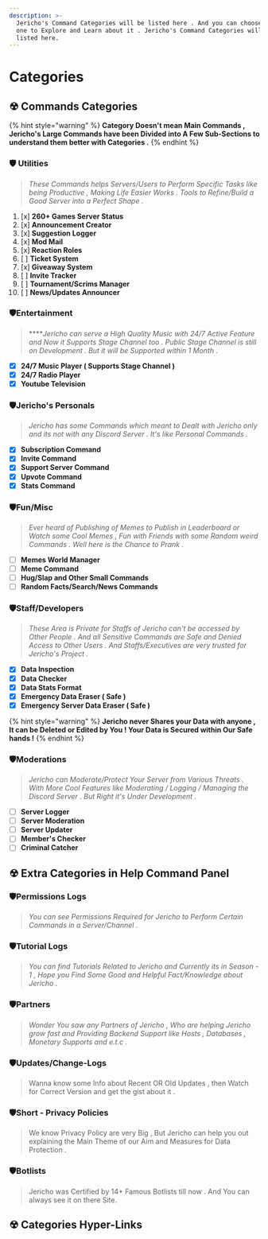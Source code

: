 ```yaml
---
description: >-
  Jericho's Command Categories will be listed here . And you can choose which
  one to Explore and Learn about it . Jericho's Command Categories will be
  listed here.
---
```


# Categories

## ☢ Commands Categories

{% hint style="warning" %}
**Category Doesn't mean Main Commands , Jericho's Large Commands have been Divided into A Few Sub-Sections to understand them better with Categories .**
{% endhint %}

###  🛡 Utilities

> _These Commands helps Servers/Users to Perform Specific Tasks like being Productive , Making Life Easier Works . Tools to Refine/Build a Good Server into a Perfect Shape ._

1. [x] **260+ Games Server Status**
2. [x] **Announcement Creator**
3. [x] **Suggestion Logger**
4. [x] **Mod Mail**
5. [x] **Reaction Roles**
6. [ ] **Ticket System**
7. [x] **Giveaway System**
8. [ ] **Invite Tracker**
9. [ ] **Tournament/Scrims Manager**
10. [ ] **News/Updates Announcer**

### 🛡**Entertainment** 

> ****_Jericho can serve a High Quality Music with 24/7 Active Feature and Now it Supports Stage Channel too . Public Stage Channel is still on Development . But it will be Supported within 1 Month ._

* [x] **24/7 Music Player \( Supports Stage Channel \)**
* [x] **24/7 Radio Player**
* [x] **Youtube Television**

### 🛡Jericho's Personals <a id="personals"></a>

> _Jericho has some Commands which meant to Dealt with Jericho only and its not with any Discord Server . It's like Personal Commands ._

* [x] **Subscription Command**
* [x] **Invite Command**
* [x] **Support Server Command**
* [x] **Upvote Command**
* [x] **Stats Command**

### 🛡Fun/Misc

> _Ever heard of Publishing of Memes to Publish in Leaderboard or Watch some Cool Memes , Fun with Friends with some Random weird Commands . Well here is the Chance to Prank ._

* [ ] **Memes World Manager**
* [ ] **Meme Command**
* [ ] **Hug/Slap and Other Small Commands**
* [ ] **Random Facts/Search/News Commands**

### 🛡Staff/Developers

> _These Area is Private for Staffs of Jericho can't be accessed by Other People . And all Sensitive Commands are Safe and Denied Access to Other Users . And Staffs/Executives are very trusted for Jericho's Project ._

* [x] **Data Inspection**
* [x] **Data Checker**
* [x] **Data Stats Format**
* [x] **Emergency Data Eraser \( Safe \)**
* [x] **Emergency Server Data Eraser \( Safe \)**

{% hint style="warning" %}
**Jericho never Shares your Data with anyone , It can be Deleted or Edited by You ! Your Data is Secured within Our Safe hands !**
{% endhint %}

### 🛡Moderations

> _Jericho can Moderate/Protect Your Server from Various Threats .  With More Cool Features like Moderating / Logging / Managing the Discord Server  . But Right it's Under Development ._

* [ ] **Server Logger**
* [ ] **Server Moderation**
* [ ] **Server Updater**
* [ ] **Member's Checker**
* [ ] **Criminal Catcher**

## ☢ Extra Categories in Help Command Panel

### 🛡Permissions Logs

> _You can see Permissions Required for Jericho to Perform Certain Commands in a Server/Channel ._

### 🛡Tutorial Logs

> _You can find Tutorials Related to Jericho and Currently its in Season - 1 , Hope you Find Some Good and Helpful Fact/Knowledge about Jericho ._

### 🛡Partners

> _Wonder You saw any Partners of Jericho , Who are helping Jericho grow fast and Providing Backend Support like Hosts , Databases , Monetary Supports and e.t.c ._

### 🛡Updates/Change-Logs

> Wanna know some Info about Recent OR Old Updates , then Watch for Correct Version and get the gist about it .

### 🛡Short - Privacy Policies

> We know Privacy Policy are very Big , But Jericho can help you out explaining the Main Theme of our Aim and Measures for Data Protection .

### 🛡Botlists

> Jericho was Certified by 14+ Famous Botlists till now . And You can always see it on there Site.

## ☢ Categories Hyper-Links



